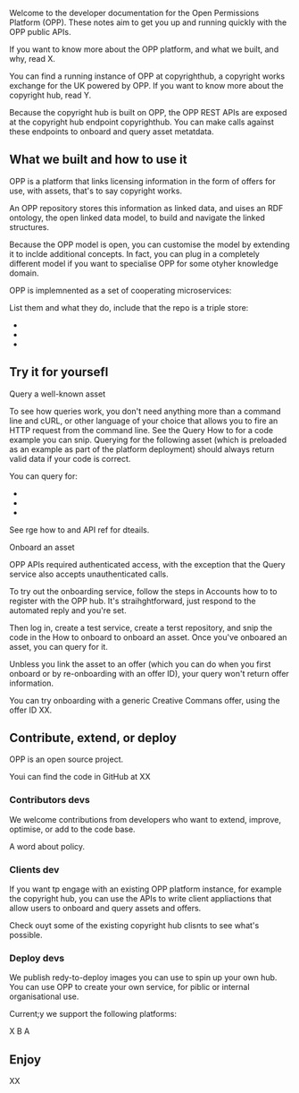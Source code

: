 Welcome to the developer documentation for the Open Permissions
Platform (OPP). These notes aim to get you up and running quickly with
the OPP public APIs.

If you want to know more about the OPP platform, and what we built,
and why, read X.

You can find a running instance of OPP at copyrighthub, a copyright
works exchange for the UK powered by OPP. If you want to know more
about the copyright hub, read Y.

Because the copyright hub is built on OPP, the OPP REST APIs are
exposed at the copyright hub endpoint copyrighthub. You can make calls
against these endpoints to onboard and query asset metatdata.

## What we built and how to use it

OPP is a platform that links licensing information in the form of
offers for use, with assets, that's to say copyright works.

An OPP repository stores this information as linked data, and uises an
RDF ontology, the open linked data model, to build and navigate the
linked structures.

Because the OPP model is open, you can customise the model by
extending it to inclde additional concepts. In fact, you can plug in a
completely different model if you want to specialise OPP for some
otyher knowledge domain.

OPP is implemnented as a set of cooperating microservices:

List them and what they do, include that the repo is a triple store:

+
+
+

## Try it for yoursefl

Query a well-known asset

To see how queries work, you don't need anything more than a command
line and cURL, or other language of your choice that allows you to
fire an HTTP request from the command line. See the Query How to for a
code example you can snip. Querying for the following asset (which is
preloaded as an example as part of the platform deployment) should
always return valid data if your code is correct.

You can query for:

+
+
+

See rge how to and API ref for dteails.

Onboard an asset

OPP APIs required authenticated access, with the exception that the
Query service also accepts unauthenticated calls.

To try out the onboarding service, follow the steps in Accounts how to
to register with the OPP hub. It's straihghtforward, just respond to
the automated reply and you're set.

Then log in, create a test service, create a terst repository, and
snip the code in the How to onboard to onboard an asset. Once you've
onboared an asset, you can query for it.

Unbless you link the asset to an offer (which you can do when you
first onboard or by re-onboarding with an offer ID), your query won't
return offer information.

You can try onboarding with a generic Creative Commans offer, using
the offer ID XX.

## Contribute, extend, or deploy

OPP is an open source project.

Youi can find the code in GitHub at XX

### Contributors devs

We welcome contributions from developers who want to extend, improve,
optimise, or add to the code base.

A word about policy.

### Clients dev

If you want tp engage with an existing OPP platform instance, for
example the copyright hub, you can use the APIs to write client
appliactions that allow users to onboard and query assets and offers.

Check ouyt some of the existing copyright hub clisnts to see what's
possible.

### Deploy devs

We publish redy-to-deploy images you can use to spin up your own
hub. You can use OPP to create your own service, for piblic or
internal organisational use.

Current;y we support the following platforms:

X
B
A

## Enjoy

XX











